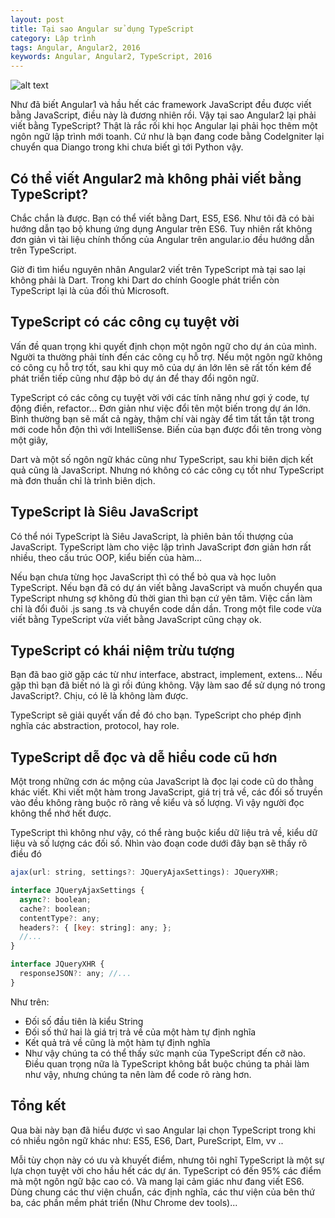```yaml
---
layout: post
title: Tại sao Angular sử dụng TypeScript
category: Lập trình
tags: Angular, Angular2, 2016
keywords: Angular, Angular2, TypeScript, 2016
---
```


![alt text](https://1.bp.blogspot.com/-R9CjK-QcVYQ/WEG3XQ00-2I/AAAAAAAABiA/j2ux7ozqw0Aj7eHERa_8V8CxWczhKjqXQCLcB/s320/tai%2Bsao%2Bangular%2Bchon%2Btypescript.png "Tại sao Angular sử dụng TypeScript")

Như đã biết Angular1 và hầu hết các framework JavaScript đều được viết bằng JavaScript, điều này là đương nhiên rồi. Vậy tại sao Angular2 lại phải viết bằng TypeScript? Thật là rắc rối khi học Angular lại phải học thêm một ngôn ngữ lập trình mới toanh. Cứ như là bạn đang code bằng CodeIgniter lại chuyển qua Diango trong khi chưa biết gì tới Python vậy.

## Có thể viết Angular2 mà không phải viết bằng TypeScript?

Chắc chắn là được. Bạn có thể viết bằng Dart, ES5, ES6. Như tôi đã có bài hướng dẫn tạo bộ khung ứng dụng Angular trên ES6. Tuy nhiên rất không đơn giản vì tài liệu chính thống của Angular trên angular.io đều hướng dẫn trên TypeScript.

Giờ đi tìm hiểu nguyên nhân Angular2 viết trên TypeScript mà tại sao lại không phải là Dart. Trong khi Dart do chính Google phát triển còn TypeScript lại là của đối thủ Microsoft.

## TypeScript có các công cụ tuyệt vời

Vấn đề quan trọng khi quyết định chọn một ngôn ngữ cho dự án của mình. Người ta thường phải tính đến các công cụ hỗ trợ. Nếu một ngôn ngữ không có công cụ hỗ trợ tốt, sau khi quy mô của dự án lớn lên sẽ rất tốn kém để phát triển tiếp cũng như đập bỏ dự án để thay đổi ngôn ngữ.

TypeScript có các công cụ tuyệt vời với các tính năng như gợi ý code, tự động điền, refactor... Đơn giản như việc đổi tên một biến trong dự án lớn. Bình thường bạn sẽ mất cả ngày, thậm chí vài ngày để tìm tất tần tật trong mới code hỗn độn thì với IntelliSense. Biến của bạn được đổi tên trong vòng một giây,

Dart và một số ngôn ngữ khác cũng như TypeScript, sau khi biên dịch kết quả cũng là JavaScript. Nhưng nó không có các công cụ tốt như TypeScript mà đơn thuần chỉ là trình biên dịch.

## TypeScript là Siêu JavaScript

Có thể nói TypeScript là Siêu JavaScript, là phiên bản tối thượng của JavaScript. TypeScript làm cho việc lập trình JavaScript đơn giản hơn rất nhiều, theo cấu trúc OOP, kiểu biến của hàm...

Nếu bạn chưa từng học JavaScript thì có thể bỏ qua và học luôn TypeScript. Nếu bạn đã có dự án viết bằng JavaScript và muốn chuyển qua TypeScript nhưng sợ không đủ thời gian thì bạn cứ yên tâm. Việc cần làm chỉ là đổi đuôi .js sang .ts và chuyển code dần dần. Trong một file code vừa viết bằng TypeScript vừa viết bằng JavaScript cũng chạy ok.

## TypeScript có khái niệm trừu tượng

Bạn đã bao giờ gặp các từ như interface, abstract, implement, extens... Nếu gặp thì bạn đã biết nó là gì rồi đúng không. Vậy làm sao để sử dụng nó trong JavaScript?. Chịu, có lẽ là không làm được.

TypeScript sẽ giải quyết vấn đề đó cho bạn. TypeScript cho phép định nghĩa các abstraction, protocol, hay role.

## TypeScript dễ đọc và dễ hiểu code cũ hơn

Một trong những cơn ác mộng của JavaScript là đọc lại code cũ do thằng khác viết. Khi viết một hàm trong JavaScript, giá trị trả về, các đối số truyền vào đều không ràng buộc rõ ràng về kiểu và số lượng. Vì vậy người đọc không thể nhớ hết được.

TypeScript thì không như vậy, có thể ràng buộc kiểu dữ liệu trả về, kiểu dữ liệu và số lượng các đối số. Nhìn vào đoạn code dưới đây bạn sẽ thấy rõ điều đó

```javascript
ajax(url: string, settings?: JQueryAjaxSettings): JQueryXHR; 

interface JQueryAjaxSettings { 
  async?: boolean; 
  cache?: boolean; 
  contentType?: any; 
  headers?: { [key: string]: any; }; 
  //... 
} 

interface JQueryXHR { 
  responseJSON?: any; //... 
}
```

Như trên:

- Đối số đầu tiên là kiểu String
- Đối số thứ hai là giá trị trả về của một hàm tự định nghĩa
- Kết quả trả về cũng là một hàm tự định nghĩa
- Như vậy chúng ta có thể thấy sức mạnh của TypeScript đến cỡ nào. Điều quan trọng nữa là TypeScript không bắt buộc chúng ta phải làm như vậy, nhưng chúng ta nên làm để code rõ ràng hơn.

## Tổng kết
Qua bài này bạn đã hiểu được vì sao Angular lại chọn TypeScript trong khi có nhiều ngôn ngữ khác như: ES5, ES6, Dart, PureScript, Elm, vv .. 

Mỗi tùy chọn này có ưu và khuyết điểm, nhưng tôi nghĩ TypeScript là một sự lựa chọn tuyệt vời cho hầu hết các dự án. TypeScript có đến 95% các điểm mà một ngôn ngữ bậc cao có. Và mang lại cảm giác như đang viết ES6. Dùng chung các thư viện chuẩn, các định nghĩa, các thư viện của bên thứ ba, các phần mềm phát triển (Như Chrome dev tools)... 